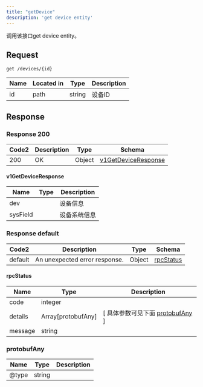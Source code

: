 ```yaml
---
title: "getDevice"
description: 'get device entity'
---
```



调用该接口get device entity。



## Request


```
get /devices/{id}
```



| Name | Located in | Type | Description | 
| ---- | ---------- | ----------- | ----------- | 
| id | path | string | 设备ID |  





## Response



### Response  200

 
| Code2 | Description | Type | Schema |
| ---- | ----------- | ------ | ------ |
| 200 | OK | Object | [v1GetDeviceResponse](#v1GetDeviceResponse) |

#### v1GetDeviceResponse

| Name | Type | Description | 
| ---- | ---- | ----------- |     
| dev |  | 设备信息 |      
| sysField |  | 设备系统信息 |   


  
     
   
     
 
 


 


### Response  default

 
| Code2 | Description | Type | Schema |
| ---- | ----------- | ------ | ------ |
| default | An unexpected error response. | Object | [rpcStatus](#rpcStatus) |

#### rpcStatus

| Name | Type | Description | 
| ---- | ---- | ----------- |     
| code | integer |  |          
| details | Array[protobufAny] |  [ 具体参数可见下面 [protobufAny](#protobufAny) ] |       
| message | string |  |   


  
     
   
       
         
### protobufAny
| Name | Type | Description | 
| ---- | ---- | ----------- |     
| @type | string |  |   


  
     
 
 


          
     
   
     
 
 


 


